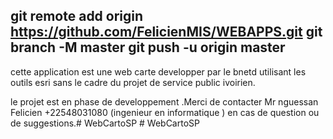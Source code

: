 git remote add origin https://github.com/FelicienMIS/WEBAPPS.git
git branch -M master
git push -u origin master
---------------------------------------------------------------------------------------------------------------------
cette application est une web carte developper par le bnetd  utilisant les outils esri sans le cadre du projet de service public ivoirien.

le projet est en phase de developpement .Merci de contacter Mr nguessan Felicien +22548031080 (ingenieur en informatique ) en cas de question ou de suggestions.#   W e b C a r t o S P  
 #   W e b C a r t o S P  
 